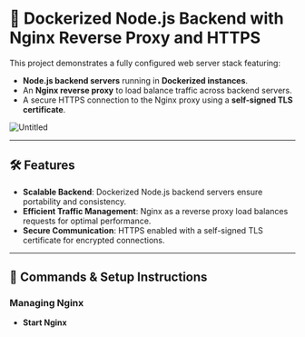 # 🚀 Dockerized Node.js Backend with Nginx Reverse Proxy and HTTPS 

This project demonstrates a fully configured web server stack featuring:
- **Node.js backend servers** running in **Dockerized instances**.
- An **Nginx reverse proxy** to load balance traffic across backend servers.
- A secure HTTPS connection to the Nginx proxy using a **self-signed TLS certificate**.

![Untitled](https://github.com/user-attachments/assets/feb320fd-2edd-4890-9e59-1913949f2487)


---

## 🛠️ Features

- **Scalable Backend**: Dockerized Node.js backend servers ensure portability and consistency.
- **Efficient Traffic Management**: Nginx as a reverse proxy load balances requests for optimal performance.
- **Secure Communication**: HTTPS enabled with a self-signed TLS certificate for encrypted connections.

---

## 🚀 Commands & Setup Instructions

### Managing Nginx
- **Start Nginx**  
  ```bash

